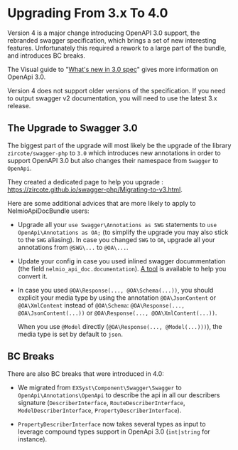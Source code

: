 Upgrading From 3.x To 4.0
=========================

Version 4 is a major change introducing OpenAPI 3.0 support, the rebranded swagger specification, which brings a set of new interesting features. Unfortunately this required a rework to a large part of the bundle, and introduces BC breaks.

The Visual guide to "[What's new in 3.0 spec](https://blog.readme.com/an-example-filled-guide-to-swagger-3-2/)" gives more information on OpenApi 3.0.

Version 4 does not support older versions of the specification. If you need to output swagger v2 documentation, you will need to use the latest 3.x release.

The Upgrade to Swagger 3.0
--------------------------

The biggest part of the upgrade will most likely be the upgrade of the library `zircote/swagger-php` to `3.0` which introduces new annotations in order to support OpenAPI 3.0 but also changes
their namespace from ``Swagger`` to ``OpenApi``.

They created a dedicated page to help you upgrade : https://zircote.github.io/swagger-php/Migrating-to-v3.html.

Here are some additional advices that are more likely to apply to NelmioApiDocBundle users:

- Upgrade all your ``use Swagger\Annotations as SWG`` statements to ``use OpenApi\Annotations as OA;`` (to simplify the upgrade you may also stick to the ``SWG`` aliasing).
  In case you changed ``SWG`` to ``OA``, upgrade all your annotations from ``@SWG\...`` to ``@OA\...``.

- Update your config in case you used inlined swagger docummentation (the field ``nelmio_api_doc.documentation``). [A tool](https://openapi-converter.herokuapp.com/) is available to help you convert it.

- In case you used ``@OA\Response(..., @OA\Schema(...))``, you should explicit your media type by using the annotation ``@OA\JsonContent`` or ``@OA\XmlContent`` instead of ``@OA\Schema``:
  ``@OA\Response(..., @OA\JsonContent(...))`` or ``@OA\Response(..., @OA\XmlContent(...))``.

  When you use ``@Model`` directly (``@OA\Response(..., @Model(...)))``), the media type is set by default to ``json``.

BC Breaks
---------

There are also BC breaks that were introduced in 4.0:

- We migrated from `EXSyst\Component\Swagger\Swagger` to `OpenApi\Annotations\OpenApi` to describe the api in all our describers signature (`DescriberInterface`, `RouteDescriberInterface`, `ModelDescriberInterface`, `PropertyDescriberInterface`).

- `PropertyDescriberInterface` now takes several types as input to leverage compound types support in OpenApi 3.0 (`int|string` for instance).
